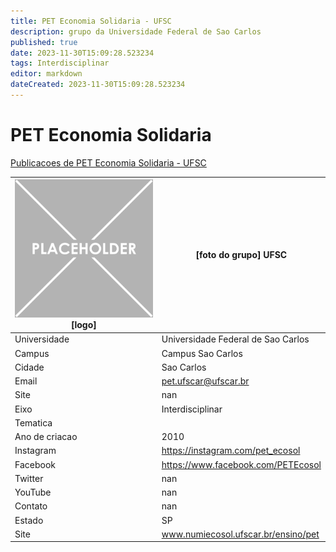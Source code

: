 ```yaml
---
title: PET Economia Solidaria - UFSC
description: grupo da Universidade Federal de Sao Carlos
published: true
date: 2023-11-30T15:09:28.523234
tags: Interdisciplinar
editor: markdown
dateCreated: 2023-11-30T15:09:28.523234
---
```


# PET Economia Solidaria

[Publicacoes de PET Economia Solidaria - UFSC](/atividade/277PETEconomiaSolidariaUFSC/feed.md)

| ![placeholder.png](/placeholder.png) [logo] | [foto do grupo] UFSC         |
| ------------------------------------------- | ------------------------------------------------- |
| Universidade                                | Universidade Federal de Sao Carlos      |
| Campus                                      | Campus Sao Carlos            |
| Cidade                                      | Sao Carlos             |
| Email                                       | pet.ufscar@ufscar.br             |
| Site                                        | nan              |
| Eixo                                        | Interdisciplinar              |
| Tematica                                    |           |
| Ano de criacao                              | 2010        |
| Instagram                                   | https://instagram.com/pet_ecosol         |
| Facebook                                    | https://www.facebook.com/PETEcosol          |
| Twitter                                     | nan           |
| YouTube                                     | nan           |
| Contato                                     | nan         |
| Estado                                      |  SP            |
| Site                                        | www.numiecosol.ufscar.br/ensino/pet |
